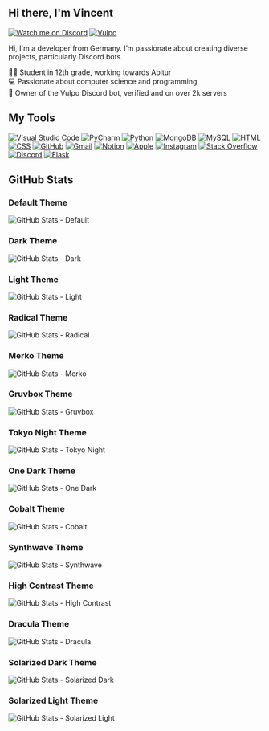 ## Hi there, I'm Vincent

[![Watch me on Discord](https://img.shields.io/badge/Discord-5865F2?style=for-the-badge&logo=discord&logoColor=white)](https://discord.com/users/824378909985341451)
[![Vulpo](https://img.shields.io/badge/Vulpo-F57C00?style=for-the-badge&logo=bot&logoColor=white)](https://vulpo-bot.de)

Hi, I'm a developer from Germany. I’m passionate about creating diverse projects, particularly Discord bots.

👨‍🎓 Student in 12th grade, working towards Abitur<br>
💻 Passionate about computer science and programming<br>
🤖 Owner of the Vulpo Discord bot, verified and on over 2k servers<br>

## My Tools

[![Visual Studio Code](https://skillicons.dev/icons?i=vscode)](https://code.visualstudio.com) [![PyCharm](https://skillicons.dev/icons?i=pycharm)](https://www.jetbrains.com/pycharm/) [![Python](https://skillicons.dev/icons?i=python)](https://www.python.org/) [![MongoDB](https://skillicons.dev/icons?i=mongodb)](https://www.mongodb.com/) [![MySQL](https://skillicons.dev/icons?i=mysql)](https://www.mysql.com/) [![HTML](https://skillicons.dev/icons?i=html)](https://developer.mozilla.org/en-US/docs/Web/HTML) [![CSS](https://skillicons.dev/icons?i=css)](https://developer.mozilla.org/en-US/docs/Web/CSS) [![GitHub](https://skillicons.dev/icons?i=github)](https://github.com) [![Gmail](https://skillicons.dev/icons?i=gmail)](https://mail.google.com/) [![Notion](https://skillicons.dev/icons?i=notion)](https://www.notion.so/) [![Apple](https://skillicons.dev/icons?i=apple)](https://www.apple.com/) [![Instagram](https://skillicons.dev/icons?i=instagram)](https://www.instagram.com/) [![Stack Overflow](https://skillicons.dev/icons?i=stackoverflow)](https://stackoverflow.com/) [![Discord](https://skillicons.dev/icons?i=discord)](https://discord.com/) [![Flask](https://skillicons.dev/icons?i=flask)](https://flask.palletsprojects.com/)

## GitHub Stats

### Default Theme
![GitHub Stats - Default](https://github-readme-stats.vercel.app/api?username=Vinc135&theme=default&count_private=true&show_icons=true&hide=contribs&hide_title=false&hide_border=true)

### Dark Theme
![GitHub Stats - Dark](https://github-readme-stats.vercel.app/api?username=Vinc135&theme=dark&count_private=true&show_icons=true&hide=contribs&hide_title=false&hide_border=true)

### Light Theme
![GitHub Stats - Light](https://github-readme-stats.vercel.app/api?username=Vinc135&theme=light&count_private=true&show_icons=true&hide=contribs&hide_title=false&hide_border=true)

### Radical Theme
![GitHub Stats - Radical](https://github-readme-stats.vercel.app/api?username=Vinc135&theme=radical&count_private=true&show_icons=true&hide=contribs&hide_title=false&hide_border=true)

### Merko Theme
![GitHub Stats - Merko](https://github-readme-stats.vercel.app/api?username=Vinc135&theme=merko&count_private=true&show_icons=true&hide=contribs&hide_title=true&hide_border=true)

### Gruvbox Theme
![GitHub Stats - Gruvbox](https://github-readme-stats.vercel.app/api?username=Vinc135&theme=gruvbox&count_private=true&show_icons=true&hide=contribs&hide_title=true&hide_border=true)

### Tokyo Night Theme
![GitHub Stats - Tokyo Night](https://github-readme-stats.vercel.app/api?username=Vinc135&theme=tokyonight&count_private=true&show_icons=true&hide=contribs&hide_title=true&hide_border=true)

### One Dark Theme
![GitHub Stats - One Dark](https://github-readme-stats.vercel.app/api?username=Vinc135&theme=onedark&count_private=true&show_icons=true&hide=contribs&hide_title=true&hide_border=true)

### Cobalt Theme
![GitHub Stats - Cobalt](https://github-readme-stats.vercel.app/api?username=Vinc135&theme=cobalt&count_private=true&show_icons=true&hide=contribs&hide_title=true&hide_border=true)

### Synthwave Theme
![GitHub Stats - Synthwave](https://github-readme-stats.vercel.app/api?username=Vinc135&theme=synthwave&count_private=true&show_icons=true&hide=contribs&hide_title=true&hide_border=true)

### High Contrast Theme
![GitHub Stats - High Contrast](https://github-readme-stats.vercel.app/api?username=Vinc135&theme=highcontrast&count_private=true&show_icons=true&hide=contribs&hide_title=true&hide_border=true)

### Dracula Theme
![GitHub Stats - Dracula](https://github-readme-stats.vercel.app/api?username=Vinc135&theme=dracula&count_private=true&show_icons=true&hide=contribs&hide_title=true&hide_border=true)

### Solarized Dark Theme
![GitHub Stats - Solarized Dark](https://github-readme-stats.vercel.app/api?username=Vinc135&theme=solarized-dark&count_private=true&show_icons=true&hide=contribs&hide_title=true&hide_border=true)

### Solarized Light Theme
![GitHub Stats - Solarized Light](https://github-readme-stats.vercel.app/api?username=Vinc135&theme=solarized-light&count_private=true&show_icons=true&hide=contribs&hide_title=true&hide_border=true)
